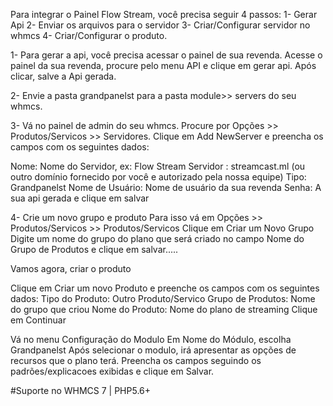 Para integrar o Painel Flow Stream, você precisa seguir 4 passos:
1- Gerar Api
2- Enviar os arquivos para o servidor
3- Criar/Configurar servidor no whmcs
4- Criar/Configurar o produto.

1- Para gerar a api, você precisa acessar o painel de sua revenda. 
Acesse o painel da sua revenda, procure pelo menu API e clique em gerar api.
Após clicar, salve a Api gerada.

2- Envie a pasta grandpanelst para a pasta module>> servers do seu whmcs.

3- Vá no painel de admin do seu whmcs. Procure por Opções >> Produtos/Servicos >> Servidores.
Clique em Add NewServer e preencha os campos com os seguintes dados:

Nome: Nome do Servidor, ex: Flow Stream 
Servidor : streamcast.ml (ou outro domínio fornecido por você e autorizado pela nossa equipe) 
Tipo: Grandpanelst
Nome de Usuário: Nome de usuário da sua revenda 
Senha: A sua api gerada e clique em salvar

4- Crie um novo grupo e produto 
Para isso vá em Opções >> Produtos/Servicos >> Produtos/Servicos 
Clique em Criar um Novo Grupo
Digite um nome do grupo do plano que será criado no campo Nome do Grupo de Produtos e clique em salvar.....

Vamos agora, criar o produto

Clique em Criar um novo Produto e preenche os campos com os seguintes dados: 
Tipo do Produto: Outro Produto/Servico 
Grupo de Produtos: Nome do grupo que criou 
Nome do Produto: Nome do plano de streaming
Clique em Continuar

Vá no menu Configuração do Modulo Em Nome do Módulo, escolha Grandpanelst 
Após selecionar o modulo, irá apresentar as opções de recursos que o plano terá. 
Preencha os campos seguindo os padrões/explicacoes exibidas e clique em Salvar.


#Suporte no WHMCS 7 | PHP5.6+
